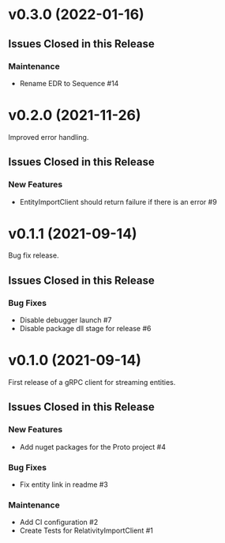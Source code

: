 # v0.3.0 (2022-01-16)

## Issues Closed in this Release

### Maintenance

- Rename EDR to Sequence #14

# v0.2.0 (2021-11-26)

Improved error handling.

## Issues Closed in this Release

### New Features

- EntityImportClient should return failure if there is an error #9

# v0.1.1 (2021-09-14)

Bug fix release.

## Issues Closed in this Release

### Bug Fixes

- Disable debugger launch #7
- Disable package dll stage for release #6

# v0.1.0 (2021-09-14)

First release of a gRPC client for streaming entities.

## Issues Closed in this Release

### New Features

- Add nuget packages for the Proto project #4

### Bug Fixes

- Fix entity link in readme #3

### Maintenance

- Add CI configuration #2
- Create Tests for RelativityImportClient #1



